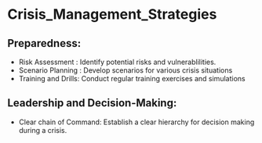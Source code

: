 # Crisis_Management_Strategies 
## Preparedness: 
- Risk Assessment : Identify potential risks and vulnerablilities.
- Scenario Planning : Develop scenarios for various crisis situations
- Training and Drills: Conduct regular training exercises and simulations
## Leadership and Decision-Making:
- Clear chain of Command: Establish a clear hierarchy for decision making during
  a crisis.
